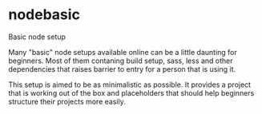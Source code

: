 # nodebasic
Basic node setup

Many "basic" node setups available online can be a little daunting for beginners. Most of them contaning build setup, sass, less and other dependencies that raises barrier to entry for a person that is using it.

This setup is aimed to be as minimalistic as possible. It provides a project that is working out of the box and placeholders that should help beginners structure their projects more easily.